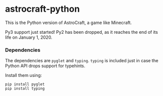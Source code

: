 # astrocraft-python
This is the Python version of AstroCraft, a game like Minecraft.

Py3 support just started! Py2 has been dropped, as it reaches the end of its life on January 1, 2020.


### Dependencies

The dependencies are `pyglet` and `typing`. `typing` is included just in case the Python API drops support for typehints.

Install them using:
```
pip install pyglet
pip install typing
```
